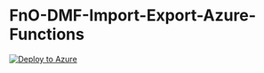 # FnO-DMF-Import-Export-Azure-Functions
[![Deploy to Azure](http://azuredeploy.net/deploybutton.png)](https://azuredeploy.net/)
